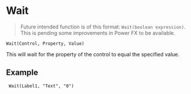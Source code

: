 # Wait

> Future intended function is of this format: `Wait(boolean expression)`. This is pending some improvements in Power FX to be available.


`Wait(Control, Property, Value)`

This will wait for the property of the control to equal the specified value.
## Example
` Wait(Label1, "Text", "0")`